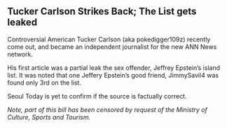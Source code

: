 ## Tucker Carlson Strikes Back; The List gets leaked

Controversial American Tucker Carlson (aka pokedigger109z) recently come out, and became an independent journalist for the new ANN News network.

His first article was a partial leak the sex offender, Jeffrey Epstein’s island list. It was noted that one Jeffery Epstein’s good friend, JimmySavil4 was found only 3rd on the list.

Seoul Today is yet to confirm if the source is factually correct.

*Note, part of this bill has been censored by request of the Ministry of Culture, Sports and Tourism.*
